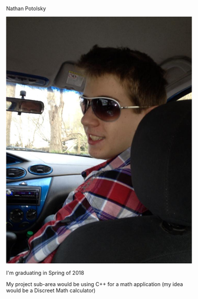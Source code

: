 Nathan Potolsky

![alt tag](https://github.com/nathanpotolsky/lab3part1/blob/master/Images/photo.jpg)

I'm graduating in Spring of 2018

My project sub-area would be using C++ for a math application (my idea would be a Discreet Math calculator)
